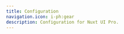 ```yaml
---
title: Configuration
navigation.icon: i-ph:gear
description: Configuration for Nuxt UI Pro.
---
```

